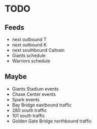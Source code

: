 # TODO

## Feeds

- next outbound T
- next outbound K
- next southbound Caltrain
- Giants schedule
- Warriors schedule


## Maybe

- Giants Stadium events
- Chase Center events
- Spark events
- Bay Bridge eastbound traffic
- 280 south traffic
- 101 south traffic
- Golden Gate Bridge northbound traffic

